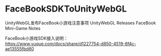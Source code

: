 # FaceBookSDKToUnityWebGL

UnityWebGL发布FaceBook小游戏注意事项
UnityWebGL Releases FaceBook Mini-Game Notes

FaceBook小游戏SDK接入说明：https://www.yuque.com/docs/share/d1227754-d850-4519-8f4c-ae13555fbd60
